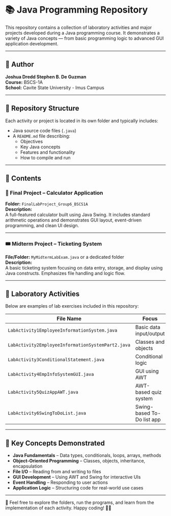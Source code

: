 # 📚 Java Programming Repository

This repository contains a collection of laboratory activities and major projects developed during a Java programming course. It demonstrates a variety of Java concepts — from basic programming logic to advanced GUI application development.

---

## 👤 Author  
**Joshua Dredd Stephen B. De Guzman**  
**Course:** BSCS-1A  
**School:** Cavite State University - Imus Campus

---

## 📁 Repository Structure

Each activity or project is located in its own folder and typically includes:

- Java source code files (`.java`)
- A `README.md` file describing:
  - Objectives
  - Key Java concepts
  - Features and functionality
  - How to compile and run

---

## 📌 Contents

### 🧮 Final Project – Calculator Application  
**Folder:** `FinalLabProject_Group6_BSCS1A`  
**Description:**  
A full-featured calculator built using Java Swing. It includes standard arithmetic operations and demonstrates GUI layout, event-driven programming, and clean UI design.

---

### 🎟️ Midterm Project – Ticketing System  
**File/Folder:** `MyMidtermLabExam.java` or a dedicated folder  
**Description:**  
A basic ticketing system focusing on data entry, storage, and display using Java constructs. Emphasizes file handling and logic flow.

---

## 🧪 Laboratory Activities

Below are examples of lab exercises included in this repository:

| File Name | Focus |
|-----------|-------|
| `LabActivity1EmployeeInformationSystem.java` | Basic data input/output |
| `LabActivity2EmployeeInformationSystemPart2.java` | Classes and objects |
| `LabActivity3ConditionalStatement.java` | Conditional logic |
| `LabActivity4EmpInfoSystemGUI.java` | GUI using AWT |
| `LabActivity5QuizAppAWT.java` | AWT-based quiz system |
| `LabActivity6SwingToDoList.java` | Swing-based To-Do list app |

---

## 🧠 Key Concepts Demonstrated

- **Java Fundamentals** – Data types, conditionals, loops, arrays, methods  
- **Object-Oriented Programming** – Classes, objects, inheritance, encapsulation  
- **File I/O** – Reading from and writing to files  
- **GUI Development** – Using AWT and Swing for interactive UIs  
- **Event Handling** – Responding to user actions  
- **Application Logic** – Structuring code for real-world use cases

---

📌 Feel free to explore the folders, run the programs, and learn from the implementation of each activity. Happy coding! 👨‍💻
